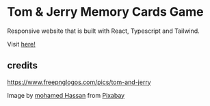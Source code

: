 # Tom & Jerry Memory Cards Game

Responsive website that is built with React, Typescript and Tailwind.

Visit <a href="https://mnasser02.github.io/memory-cards/" target="_blank">here!</a>

## credits

https://www.freepnglogos.com/pics/tom-and-jerry

Image by <a href="https://pixabay.com/users/mohamed_hassan-5229782/?utm_source=link-attribution&amp;utm_medium=referral&amp;utm_campaign=image&amp;utm_content=2397258">mohamed Hassan</a> from <a href="https://pixabay.com//?utm_source=link-attribution&amp;utm_medium=referral&amp;utm_campaign=image&amp;utm_content=2397258">Pixabay</a>
